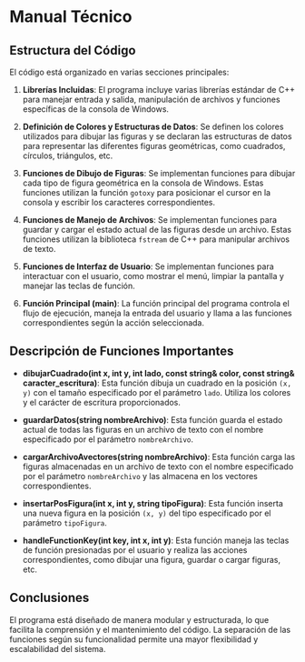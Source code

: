 # Manual Técnico

## Estructura del Código

El código está organizado en varias secciones principales:

1. **Librerías Incluidas**: El programa incluye varias librerías estándar de C++ para manejar entrada y salida, manipulación de archivos y funciones específicas de la consola de Windows.

2. **Definición de Colores y Estructuras de Datos**: Se definen los colores utilizados para dibujar las figuras y se declaran las estructuras de datos para representar las diferentes figuras geométricas, como cuadrados, círculos, triángulos, etc.

3. **Funciones de Dibujo de Figuras**: Se implementan funciones para dibujar cada tipo de figura geométrica en la consola de Windows. Estas funciones utilizan la función `gotoxy` para posicionar el cursor en la consola y escribir los caracteres correspondientes.

4. **Funciones de Manejo de Archivos**: Se implementan funciones para guardar y cargar el estado actual de las figuras desde un archivo. Estas funciones utilizan la biblioteca `fstream` de C++ para manipular archivos de texto.

5. **Funciones de Interfaz de Usuario**: Se implementan funciones para interactuar con el usuario, como mostrar el menú, limpiar la pantalla y manejar las teclas de función.

6. **Función Principal (main)**: La función principal del programa controla el flujo de ejecución, maneja la entrada del usuario y llama a las funciones correspondientes según la acción seleccionada.

## Descripción de Funciones Importantes

- **dibujarCuadrado(int x, int y, int lado, const string& color, const string& caracter_escritura)**: Esta función dibuja un cuadrado en la posición `(x, y)` con el tamaño especificado por el parámetro `lado`. Utiliza los colores y el carácter de escritura proporcionados.

- **guardarDatos(string nombreArchivo)**: Esta función guarda el estado actual de todas las figuras en un archivo de texto con el nombre especificado por el parámetro `nombreArchivo`.

- **cargarArchivoAvectores(string nombreArchivo)**: Esta función carga las figuras almacenadas en un archivo de texto con el nombre especificado por el parámetro `nombreArchivo` y las almacena en los vectores correspondientes.

- **insertarPosFigura(int x, int y, string tipoFigura)**: Esta función inserta una nueva figura en la posición `(x, y)` del tipo especificado por el parámetro `tipoFigura`.

- **handleFunctionKey(int key, int x, int y)**: Esta función maneja las teclas de función presionadas por el usuario y realiza las acciones correspondientes, como dibujar una figura, guardar o cargar figuras, etc.

## Conclusiones

El programa está diseñado de manera modular y estructurada, lo que facilita la comprensión y el mantenimiento del código. La separación de las funciones según su funcionalidad permite una mayor flexibilidad y escalabilidad del sistema.
